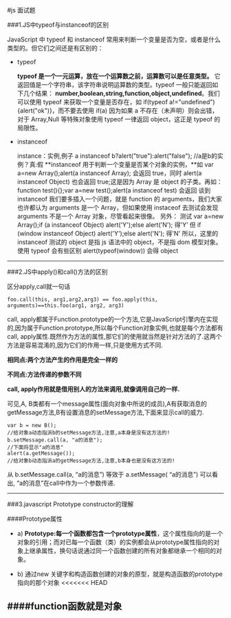 #js 面试题

###1.JS中typeof与instanceof的区别

JavaScript 中 typeof 和 instanceof 常用来判断一个变量是否为空，或者是什么类型的。但它们之间还是有区别的：

*  typeof

	**typeof 是一个一元运算，放在一个运算数之前，运算数可以是任意类型。**
	它返回值是一个字符串，该字符串说明运算数的类型。typeof 一般只能返回如下几个结果：
	**number,boolean,string,function,object,undefined**。我们可以使用 typeof 来获取一个变量是否存在，如 if(typeof a!="undefined"){alert("ok")}，而不要去使用 if(a) 因为如果 a 不存在（未声明）则会出错，对于 Array,Null 等特殊对象使用 typeof 一律返回 object，这正是 typeof 的局限性。

*	instanceof

	instance：实例,例子
	a instanceof b?alert("true"):alert("false"); //a是b的实例？真:假
	**instanceof 用于判断一个变量是否某个对象的实例，**如 var a=new Array();alert(a instanceof Array); 会返回 true，同时 alert(a instanceof Object) 也会返回 true;这是因为 Array 是 object 的子类。再如：function test(){};var a=new test();alert(a instanceof test) 会返回
	谈到 instanceof 我们要多插入一个问题，就是 function 的 arguments，我们大家也许都认为 arguments 是一个 Array，但如果使用 instaceof 去测试会发现 arguments 不是一个 Array 对象，尽管看起来很像。
	另外：
	测试 var a=new Array();if (a instanceof Object) alert('Y');else alert('N');
	得'Y’
	但 if (window instanceof Object) alert('Y');else alert('N');
	得'N'
	所以，这里的 instanceof 测试的 object 是指 js 语法中的 object，不是指 dom 模型对象。
	使用 typeof 会有些区别
	alert(typeof(window)) 会得 object

--------------------------------------------------------------------------------------------------------

###2.JS中apply()和call()方法的区别

区分apply,call就一句话

	foo.call(this, arg1,arg2,arg3) == foo.apply(this, arguments)==this.foo(arg1, arg2, arg3)
call, apply都属于Function.prototype的一个方法,它是JavaScript引擎内在实现的,因为属于Function.prototype,所以每个Function对象实例,也就是每个方法都有call, apply属性.既然作为方法的属性,那它们的使用就当然是针对方法的了.这两个方法是容易混淆的,因为它们的作用一样,只是使用方式不同.

**相同点:两个方法产生的作用是完全一样的**

**不同点:方法传递的参数不同**

**call, apply作用就是借用别人的方法来调用,就像调用自己的一样.**

可见,A, B类都有一个message属性(面向对象中所说的成员),A有获取消息的getMessage方法,B有设置消息的setMessage方法,下面来显示call的威力.

	var b = new B();
	//给对象a动态指派b的setMessage方法,注意,a本身是没有这方法的!
	b.setMessage.call(a, "a的消息");
	//下面将显示"a的消息"
	alert(a.getMessage());
	//给对象b动态指派a的getMessage方法,注意,b本身也是没有这方法的!

从 b.setMessage.call(a, “a的消息”) 等效于 a.setMessage( “a的消息”) 可以看出, “a的消息”在call中作为一个参数传递.

-----

###3.javascript Prototype constructor的理解

####Prototype属性

*	a) **Prototype:每一个函数都包含一个prototype属性**，这个属性指向的是一个对象的引用；而对已每一个函数（类）的实例都会从prototype属性指向的对象上继承属性，换句话说通过同一个函数创建的所有对象都继承一个相同的对象。

*	b) 通过new 关键字和构造函数创建的对象的原型，就是构造函数的prototype指向的那个对象
<<<<<<< HEAD

####function函数就是对象
------
